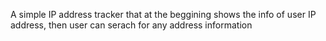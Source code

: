 A simple IP address tracker that at the beggining shows the info of user IP address, then user can serach for any address information </br>
